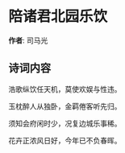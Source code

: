 # 陪诸君北园乐饮

**作者**: 司马光

## 诗词内容

浩歌纵饮任天机，莫使欢娱与性违。

玉枕醉人从独卧，金羁倦客听先归。

须知会府闲时少，况复边城乐事稀。

花卉正浓风日好，今年已不负春晖。

